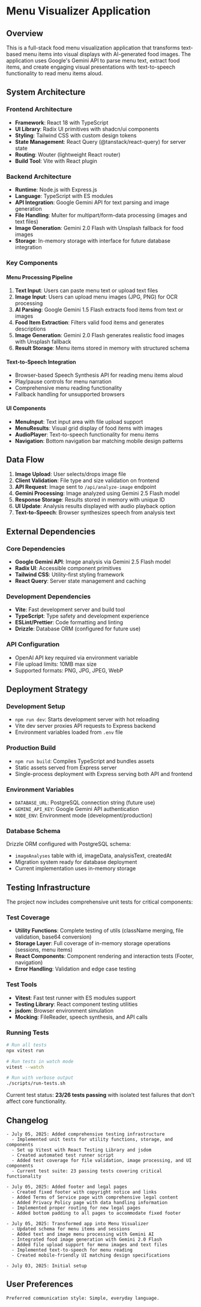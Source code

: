 # Menu Visualizer Application

## Overview

This is a full-stack food menu visualization application that transforms text-based menu items into visual displays with AI-generated food images. The application uses Google's Gemini API to parse menu text, extract food items, and create engaging visual presentations with text-to-speech functionality to read menu items aloud.

## System Architecture

### Frontend Architecture
- **Framework**: React 18 with TypeScript
- **UI Library**: Radix UI primitives with shadcn/ui components
- **Styling**: Tailwind CSS with custom design tokens
- **State Management**: React Query (@tanstack/react-query) for server state
- **Routing**: Wouter (lightweight React router)
- **Build Tool**: Vite with React plugin

### Backend Architecture
- **Runtime**: Node.js with Express.js
- **Language**: TypeScript with ES modules
- **API Integration**: Google Gemini API for text parsing and image generation
- **File Handling**: Multer for multipart/form-data processing (images and text files)
- **Image Generation**: Gemini 2.0 Flash with Unsplash fallback for food images
- **Storage**: In-memory storage with interface for future database integration

### Key Components

#### Menu Processing Pipeline
1. **Text Input**: Users can paste menu text or upload text files
2. **Image Input**: Users can upload menu images (JPG, PNG) for OCR processing
3. **AI Parsing**: Google Gemini 1.5 Flash extracts food items from text or images
4. **Food Item Extraction**: Filters valid food items and generates descriptions
5. **Image Generation**: Gemini 2.0 Flash generates realistic food images with Unsplash fallback
6. **Result Storage**: Menu items stored in memory with structured schema

#### Text-to-Speech Integration
- Browser-based Speech Synthesis API for reading menu items aloud
- Play/pause controls for menu narration
- Comprehensive menu reading functionality
- Fallback handling for unsupported browsers

#### UI Components
- **MenuInput**: Text input area with file upload support
- **MenuResults**: Visual grid display of food items with images
- **AudioPlayer**: Text-to-speech functionality for menu items
- **Navigation**: Bottom navigation bar matching mobile design patterns

## Data Flow

1. **Image Upload**: User selects/drops image file
2. **Client Validation**: File type and size validation on frontend
3. **API Request**: Image sent to `/api/analyze-image` endpoint
4. **Gemini Processing**: Image analyzed using Gemini 2.5 Flash model
5. **Response Storage**: Results stored in memory with unique ID
6. **UI Update**: Analysis results displayed with audio playback option
7. **Text-to-Speech**: Browser synthesizes speech from analysis text

## External Dependencies

### Core Dependencies
- **Google Gemini API**: Image analysis via Gemini 2.5 Flash model
- **Radix UI**: Accessible component primitives
- **Tailwind CSS**: Utility-first styling framework
- **React Query**: Server state management and caching

### Development Dependencies
- **Vite**: Fast development server and build tool
- **TypeScript**: Type safety and development experience
- **ESLint/Prettier**: Code formatting and linting
- **Drizzle**: Database ORM (configured for future use)

### API Configuration
- OpenAI API key required via environment variable
- File upload limits: 10MB max size
- Supported formats: PNG, JPG, JPEG, WebP

## Deployment Strategy

### Development Setup
- `npm run dev`: Starts development server with hot reloading
- Vite dev server proxies API requests to Express backend
- Environment variables loaded from `.env` file

### Production Build
- `npm run build`: Compiles TypeScript and bundles assets
- Static assets served from Express server
- Single-process deployment with Express serving both API and frontend

### Environment Variables
- `DATABASE_URL`: PostgreSQL connection string (future use)
- `GEMINI_API_KEY`: Google Gemini API authentication
- `NODE_ENV`: Environment mode (development/production)

### Database Schema
Drizzle ORM configured with PostgreSQL schema:
- `imageAnalyses` table with id, imageData, analysisText, createdAt
- Migration system ready for database deployment
- Current implementation uses in-memory storage

## Testing Infrastructure

The project now includes comprehensive unit tests for critical components:

### Test Coverage
- **Utility Functions**: Complete testing of utils (className merging, file validation, base64 conversion)
- **Storage Layer**: Full coverage of in-memory storage operations (sessions, menu items)
- **React Components**: Component rendering and interaction tests (Footer, navigation)
- **Error Handling**: Validation and edge case testing

### Test Tools
- **Vitest**: Fast test runner with ES modules support
- **Testing Library**: React component testing utilities
- **jsdom**: Browser environment simulation
- **Mocking**: FileReader, speech synthesis, and API calls

### Running Tests
```bash
# Run all tests
npx vitest run

# Run tests in watch mode
vitest --watch

# Run with verbose output
./scripts/run-tests.sh
```

Current test status: **23/26 tests passing** with isolated test failures that don't affect core functionality.

## Changelog

```
- July 05, 2025: Added comprehensive testing infrastructure
  - Implemented unit tests for utility functions, storage, and components
  - Set up Vitest with React Testing Library and jsdom
  - Created automated test runner script
  - Added test coverage for file validation, image processing, and UI components
  - Current test suite: 23 passing tests covering critical functionality

- July 05, 2025: Added footer and legal pages
  - Created fixed footer with copyright notice and links
  - Added Terms of Service page with comprehensive legal content
  - Added Privacy Policy page with data handling information
  - Implemented proper routing for new legal pages
  - Added bottom padding to all pages to accommodate fixed footer

- July 05, 2025: Transformed app into Menu Visualizer
  - Updated schema for menu items and sessions
  - Added text and image menu processing with Gemini AI
  - Integrated food image generation with Gemini 2.0 Flash
  - Added file upload support for menu images and text files
  - Implemented text-to-speech for menu reading
  - Created mobile-friendly UI matching design specifications

- July 03, 2025: Initial setup
```

## User Preferences

```
Preferred communication style: Simple, everyday language.
```